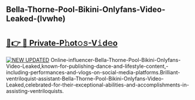 ## Bella-Thorne-Pool-Bikini-Onlyfans-Video-Leaked-(lvwhe)


# <h2><a href="https://mediaupload.pro?-19M">🔗👉 🔴 Private-P𝚑ot𝚘𝚜-V𝚒d𝚎o</a></h2>

[![NEW UPDATED](https://i.imgur.com/0qMVB7G.gif)](https://mediaupload.pro?-19M)
Online-influencer-Bella-Thorne-Pool-Bikini-Onlyfans-Video-Leaked,known-for-publishing-dance-and-lifestyle-content,-including-performances-and-vlogs-on-social-media-platforms.Brilliant-ventriloquist-assistant-Bella-Thorne-Pool-Bikini-Onlyfans-Video-Leaked,celebrated-for-their-exceptional-abilities-and-accomplishments-in-assisting-ventriloquists.  